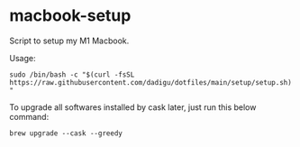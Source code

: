 # macbook-setup
Script to setup my M1 Macbook.

Usage:

```sudo /bin/bash -c "$(curl -fsSL https://raw.githubusercontent.com/dadigu/dotfiles/main/setup/setup.sh)"```

To upgrade all softwares installed by cask later, just run this below command:

```brew upgrade --cask --greedy```

